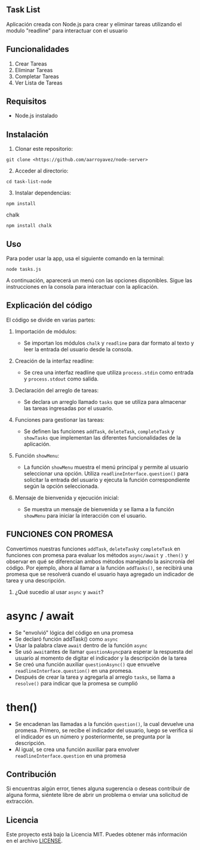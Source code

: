 ## Task  List ##

Aplicación creada con Node.js para crear y eliminar tareas utilizando el modulo "readline" para interactuar con el usuario



## Funcionalidades 

1. Crear Tareas
2. Eliminar Tareas
3. Completar Tareas
4. Ver Lista de Tareas



## Requisitos 

- Node.js instalado

## Instalación

1. Clonar este repositorio:
``` 
git clone <https://github.com/aarroyavez/node-server>
``` 
2. Acceder al directorio:
```
cd task-list-node
```
3. Instalar dependencias:
```
npm install
```
chalk
```
npm install chalk
```
## Uso

Para poder usar la app, usa el siguiente comando en la terminal:
```
node tasks.js
```

A continuación, aparecerá un menú con las opciones disponibles. Sigue las instrucciones en la consola para interactuar con la aplicación.

## Explicación del código

El código se divide en varias partes:

1. Importación de módulos:
   - Se importan los módulos `chalk` y `readline` para dar formato al texto y leer la entrada del usuario desde la consola.

2. Creación de la interfaz readline:
   - Se crea una interfaz readline que utiliza `process.stdin` como entrada y `process.stdout` como salida.

3. Declaración del arreglo de tareas:
   - Se declara un arreglo llamado `tasks` que se utiliza para almacenar las tareas ingresadas por el usuario.

4. Funciones para gestionar las tareas:
   - Se definen las funciones `addTask`, `deleteTask`, `completeTask` y `showTasks` que implementan las diferentes funcionalidades de la aplicación.

5. Función `showMenu`:
   - La función `showMenu` muestra el menú principal y permite al usuario seleccionar una opción. Utiliza `readlineInterface.question()` para solicitar la entrada del usuario y ejecuta la función correspondiente según la opción seleccionada.

6. Mensaje de bienvenida y ejecución inicial:
   - Se muestra un mensaje de bienvenida y se llama a la función `showMenu` para iniciar la interacción con el usuario.


## FUNCIONES CON PROMESA

Convertimos nuestras funciones `addTask`, `deleteTask`y `completeTask` en funciones con promesa para evaluar los métodos `async/await` y `.then()` y observar en qué se diferencian ambos métodos manejando la asincronía del código. Por ejemplo, ahora al llamar a la función `addTasks()`, se recibirá una promesa que se resolverá cuando el usuario haya agregado un indicador de tarea y una descripción.

1. ¿Qué sucedio al usar `async` y `await`?

# async / await
- Se "envolvió" lógica del código en una promesa
- Se declaró función addTask() como `async`
- Usar la palabra clave `await` dentro de la función `async`
- Se usó `await`antes de llamar `questionAsync`para esperar la respuesta del usuario al momento de digitar el indicador y la descripción de la tarea
- Se creó una función auxiliar `questionAsync()` que envuelve `readlineInterface.question()` en una promesa.
- Después de crear la tarea y agregarla al arreglo `tasks`, se llama a `resolve()` para indicar que la promesa se cumplió

# then()
- Se encadenan las llamadas a la función `question()`, la cual devuelve una promesa. Primero, se recibe el indicador del usuario, luego se verifica si el indicador es un número y posteriormente, se pregunta por la descripción.
- Al igual, se crea una función auxiliar para envolver `readlineInterface.question` en una promesa


## Contribución

Si encuentras algún error, tienes alguna sugerencia o deseas contribuir de alguna forma, siéntete libre de abrir un problema o enviar una solicitud de extracción.

## Licencia

Este proyecto está bajo la Licencia MIT. Puedes obtener más información en el archivo [LICENSE](LICENSE).




